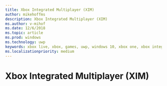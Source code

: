 ```yaml
---
title: Xbox Integrated Multiplayer (XIM)
author: mikehoffms
description: Xbox Integrated Multiplayer (XIM)
ms.author: v-mihof
ms.date: 12/6/2018
ms.topic: article
ms.prod: windows
ms.technology: uwp
keywords: xbox live, xbox, games, uwp, windows 10, xbox one, xbox integrated multiplayer
ms.localizationpriority: medium
---
```

# Xbox Integrated Multiplayer (XIM)
